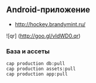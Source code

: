 Android-приложение
------------------

*  http://hockey.brandymint.ru/

![qr] (http://goo.gl/vIdWD0.qr)


### База и ассеты

    cap production db:pull
    cap production assets:pull
    cap production app:pull

